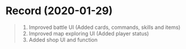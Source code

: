 # Record (2020-01-29)
> 1. Improved battle UI (Added cards, commands, skills and items)
> 2. Improved map exploring UI (Added player status)
> 3. Added shop UI and function
